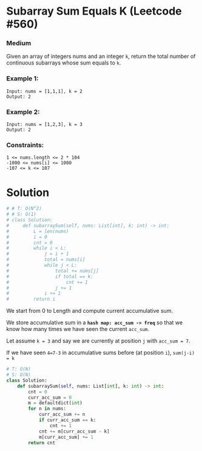 Subarray Sum Equals K (Leetcode #560)
===============================
### Medium

Given an array of integers nums and an integer `k`, return the total number of continuous subarrays whose sum equals to `k`.

### Example 1:
```
Input: nums = [1,1,1], k = 2
Output: 2
```

### Example 2:
```
Input: nums = [1,2,3], k = 3
Output: 2
```

### Constraints:
```
1 <= nums.length <= 2 * 104
-1000 <= nums[i] <= 1000
-107 <= k <= 107
```

Solution
========

```python
# # T: O(N^2)
# # S: O(1)
# class Solution:
#     def subarraySum(self, nums: List[int], k: int) -> int:
#         L = len(nums)
#         i = 0
#         cnt = 0
#         while i < L:
#             j = i + 1
#             total = nums[i]
#             while j < L:
#                 total += nums[j]
#                 if total == k:
#                     cnt += 1
#                 j += 1
#             i += 1
#         return i
```

We start from 0 to Length and compute current accumulative sum.

We store accumulative sum in a **`hash map: acc_sum -> freq`** so that we know how many times we have seen the current `acc_sum`.

Let assume `k = 3` and say we are currently at position `j` with `acc_sum = 7`.

If we have seen `4=7-3` in accumulative sums before (at position `i`), `sum(j-i) = k`

```python
# T: O(N)
# S: O(N)
class Solution:
    def subarraySum(self, nums: List[int], k: int) -> int:
        cnt = 0
        curr_acc_sum = 0
        m = defaultdict(int)
        for n in nums:
            curr_acc_sum += n
            if curr_acc_sum == k:
                cnt += 1
            cnt += m[curr_acc_sum - k]
            m[curr_acc_sum] += 1
        return cnt
```
